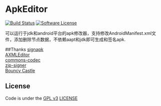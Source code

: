 # ApkEditor
[![Build Status](https://travis-ci.org/8enet/apkeditor.svg?branch=master)](https://travis-ci.org/8enet/apkeditor)  [![Software License](https://img.shields.io/badge/license-GPLv3-blue.svg)](LICENSE)
    
可以运行于jdk和android平台的apk修改器，支持修改AndroidManifest.xml文件，添加删除节点数据，不依赖aapt和jdk即可生成和签名apk.

##Thanks
[signapk](https://github.com/android/platform_build/tree/master/tools/signapk)   
[AXMLEditor](https://github.com/ntop001/AXMLEditor)   
[commons-codec](https://github.com/apache/commons-codec)   
[zip-signer](https://code.google.com/p/zip-signer/)   
[Bouncy Castle](http://www.bouncycastle.org/java.html)
## License
Code is under the [GPL v3](https://gnu.org/licenses/gpl.html) [LICENSE](https://github.com/8enet/apkeditor/tree/master/LICENSE.txt)
